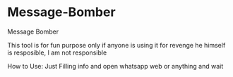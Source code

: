 # Message-Bomber
Message Bomber

This tool is for fun purpose only if anyone is using it for revenge he himself is resposible, I am not responsible

How to Use:
Just Filling info and open whatsapp web or anything and wait
